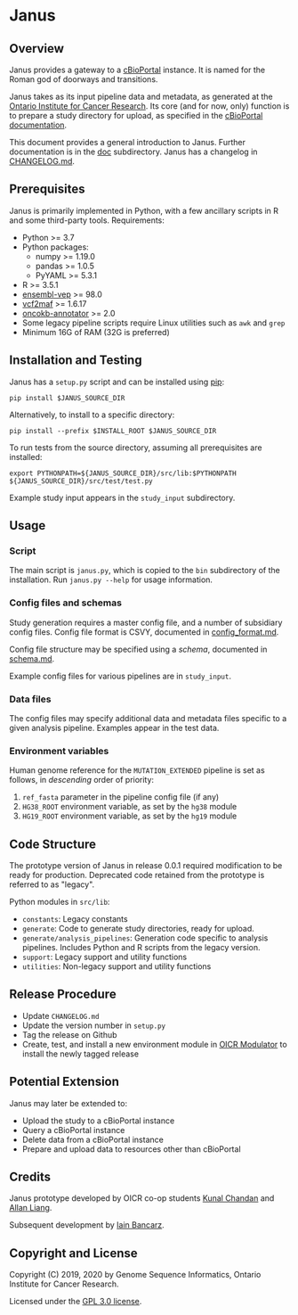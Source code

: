 #  Janus

## Overview

Janus provides a gateway to a [cBioPortal](https://www.cbioportal.org/) instance. It is named for the Roman god of doorways and transitions.

Janus takes as its input pipeline data and metadata, as generated at the [Ontario Institute for Cancer Research](https://oicr.on.ca/). Its core (and for now, only) function is to prepare a study directory for upload, as specified in the [cBioPortal documentation](https://docs.cbioportal.org/5.1-data-loading/data-loading/file-formats).

This document provides a general introduction to Janus. Further documentation is in the [doc](./doc/) subdirectory. Janus has a changelog in [CHANGELOG.md](./CHANGELOG.md).

## Prerequisites

Janus is primarily implemented in Python, with a few ancillary scripts in R and some third-party tools. Requirements:

- Python >= 3.7
- Python packages:
  - numpy >= 1.19.0
  - pandas >= 1.0.5
  - PyYAML >= 5.3.1
- R >= 3.5.1
- [ensembl-vep](https://github.com/Ensembl/ensembl-vep) >= 98.0
- [vcf2maf](https://github.com/mskcc/vcf2maf) >= 1.6.17
- [oncokb-annotator](https://github.com/oncokb/oncokb-annotator) >= 2.0
- Some legacy pipeline scripts require Linux utilities such as `awk` and `grep`
- Minimum 16G of RAM (32G is preferred)

## Installation and Testing

Janus has a `setup.py` script and can be installed using [pip](https://pypi.org/project/pip/):
```
pip install $JANUS_SOURCE_DIR
```

Alternatively, to install to a specific directory:
```
pip install --prefix $INSTALL_ROOT $JANUS_SOURCE_DIR
```

To run tests from the source directory, assuming all prerequisites are installed:
```
export PYTHONPATH=${JANUS_SOURCE_DIR}/src/lib:$PYTHONPATH
${JANUS_SOURCE_DIR}/src/test/test.py
```

Example study input appears in the `study_input` subdirectory.

## Usage

### Script

The main script is `janus.py`, which is copied to the `bin` subdirectory of the installation. Run `janus.py --help` for usage information.

### Config files and schemas

Study generation requires a master config file, and a number of subsidiary config files. Config file format is CSVY, documented in [config_format.md](./doc/config_format.md).

Config file structure may be specified using a _schema_, documented in [schema.md](./doc/schema.md).

Example config files for various pipelines are in `study_input`.

### Data files

The config files may specify additional data and metadata files specific to a given analysis pipeline. Examples appear in the test data.

### Environment variables

Human genome reference for the `MUTATION_EXTENDED` pipeline is set as follows, in _descending_ order of priority:
1. `ref_fasta` parameter in the pipeline config file (if any)
2. `HG38_ROOT` environment variable, as set by the `hg38` module
2. `HG19_ROOT` environment variable, as set by the `hg19` module

## Code Structure

The prototype version of Janus in release 0.0.1 required modification to be ready for production. Deprecated code retained from the prototype is referred to as "legacy".

Python modules in `src/lib`:
- `constants`: Legacy constants
- `generate`: Code to generate study directories, ready for upload.
- `generate/analysis_pipelines`: Generation code specific to analysis pipelines. Includes Python and R scripts from the legacy version.
- `support`: Legacy support and utility functions
- `utilities`: Non-legacy support and utility functions

## Release Procedure

- Update `CHANGELOG.md`
- Update the version number in `setup.py`
- Tag the release on Github
- Create, test, and install a new environment module in [OICR Modulator](https://gitlab.oicr.on.ca/ResearchIT/modulator) to install the newly tagged release

## Potential Extension

Janus may later be extended to:
- Upload the study to a cBioPortal instance
- Query a cBioPortal instance
- Delete data from a cBioPortal instance
- Prepare and upload data to resources other than cBioPortal

## Credits

Janus prototype developed by OICR co-op students [Kunal Chandan](https://github.com/kunalchandan) and [Allan Liang](https://github.com/a33liang).

Subsequent development by [Iain Bancarz](https://github.com/iainrb).

## Copyright and License

Copyright (C) 2019, 2020 by Genome Sequence Informatics, Ontario Institute for Cancer Research.

Licensed under the [GPL 3.0 license](https://www.gnu.org/licenses/gpl-3.0.en.html).

